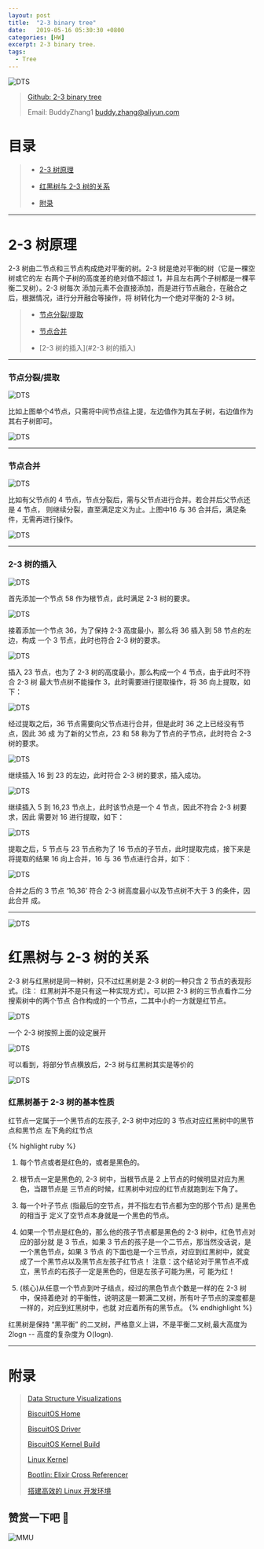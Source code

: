 ```yaml
---
layout: post
title:  "2-3 binary tree"
date:   2019-05-16 05:30:30 +0800
categories: [HW]
excerpt: 2-3 binary tree.
tags:
  - Tree
---
```


![DTS](https://raw.githubusercontent.com/EmulateSpace/PictureSet/master/BiscuitOS/kernel/IND00000A.jpg)

> [Github: 2-3 binary tree](https://github.com/BiscuitOS/HardStack/tree/master/Algorithem/tree/2-3-tree)
>
> Email: BuddyZhang1 <buddy.zhang@aliyun.com>


# 目录

> - [2-3 树原理](#原理分析)
>
> - [红黑树与 2-3 树的关系](#RB23)
>
> - [附录](#附录)

-----------------------------------

# <span id="原理分析">2-3 树原理</span>

2-3 树由二节点和三节点构成绝对平衡的树。2-3 树是绝对平衡的树（它是一棵空树或它的左
右两个子树的高度差的绝对值不超过 1，并且左右两个子树都是一棵平衡二叉树）。2-3 树每次
添加元素不会直接添加，而是进行节点融合，在融合之后，根据情况，进行分开融合等操作，将
树转化为一个绝对平衡的 2-3 树。

> - [节点分裂/提取](#节点分裂/提取)
>
> - [节点合并](#节点合并)
>
> - [2-3 树的插入](#2-3 树的插入)

------------------------------------------

### <span id="节点分裂/提取">节点分裂/提取</span>

![DTS](https://raw.githubusercontent.com/EmulateSpace/PictureSet/master/BiscuitOS/boot/BOOT000081.png)


比如上图单个4节点，只需将中间节点往上提，左边值作为其左子树，右边值作为其右子树即可。

![DTS](https://raw.githubusercontent.com/EmulateSpace/PictureSet/master/BiscuitOS/boot/BOOT000082.png)

------------------------------------------

### <span id="节点合并">节点合并</span>

![DTS](https://raw.githubusercontent.com/EmulateSpace/PictureSet/master/BiscuitOS/boot/BOOT000084.png)

比如有父节点的 4 节点，节点分裂后，需与父节点进行合并。若合并后父节点还是 4 节点，
则继续分裂，直至满足定义为止。上图中16 与 36 合并后，满足条件，无需再进行操作。

![DTS](https://raw.githubusercontent.com/EmulateSpace/PictureSet/master/BiscuitOS/boot/BOOT000086.png)

------------------------------------------

### <span id="2-3 树的插入">2-3 树的插入</span>

![DTS](https://raw.githubusercontent.com/EmulateSpace/PictureSet/master/BiscuitOS/boot/BOOT000079.png)

首先添加一个节点 58 作为根节点，此时满足 2-3 树的要求。

![DTS](https://raw.githubusercontent.com/EmulateSpace/PictureSet/master/BiscuitOS/boot/BOOT000080.png)

接着添加一个节点 36，为了保持 2-3 高度最小，那么将 36 插入到 58 节点的左边，构成
一个 3 节点，此时也符合 2-3 树的要求。

![DTS](https://raw.githubusercontent.com/EmulateSpace/PictureSet/master/BiscuitOS/boot/BOOT000081.png)

插入 23 节点，也为了 2-3 树的高度最小，那么构成一个 4 节点，由于此时不符合 2-3 树
最大节点树不能操作 3，此时需要进行提取操作，将 36 向上提取，如下：

![DTS](https://raw.githubusercontent.com/EmulateSpace/PictureSet/master/BiscuitOS/boot/BOOT000082.png)

经过提取之后，36 节点需要向父节点进行合并，但是此时 36 之上已经没有节点，因此 36 成
为了新的父节点，23 和 58 称为了节点的子节点，此时符合 2-3 树的要求。

![DTS](https://raw.githubusercontent.com/EmulateSpace/PictureSet/master/BiscuitOS/boot/BOOT000083.png)

继续插入 16 到 23 的左边，此时符合 2-3 树的要求，插入成功。

![DTS](https://raw.githubusercontent.com/EmulateSpace/PictureSet/master/BiscuitOS/boot/BOOT000084.png)

继续插入 5 到 16,23 节点上，此时该节点是一个 4 节点，因此不符合 2-3 树要求，因此
需要对 16 进行提取，如下：

![DTS](https://raw.githubusercontent.com/EmulateSpace/PictureSet/master/BiscuitOS/boot/BOOT000085.png)

提取之后，5 节点与 23 节点称为了 16 节点的子节点，此时提取完成，接下来是将提取的结果
16 向上合并，16 与 36 节点进行合并，如下：

![DTS](https://raw.githubusercontent.com/EmulateSpace/PictureSet/master/BiscuitOS/boot/BOOT000086.png)

合并之后的 3 节点 ‘16,36’ 符合 2-3 树高度最小以及节点树不大于 3 的条件，因此合并
成。

-----------------------------------------
<span id="RB23"></span>

![DTS](https://raw.githubusercontent.com/EmulateSpace/PictureSet/master/BiscuitOS/kernel/IND00000F.jpg)

# 红黑树与 2-3 树的关系

2-3 树与红黑树是同一种树，只不过红黑树是 2-3 树的一种只含 2 节点的表现形式。(注：
红黑树并不是只有这一种实现方式）。可以把 2-3 树的三节点看作二分搜索树中的两个节点
合作构成的一个节点，二其中小的一方就是红节点。

![DTS](https://raw.githubusercontent.com/EmulateSpace/PictureSet/master/BiscuitOS/boot/BOOT000087.png)

一个 2-3 树按照上面的设定展开

![DTS](https://raw.githubusercontent.com/EmulateSpace/PictureSet/master/BiscuitOS/boot/BOOT000088.png)

可以看到，将部分节点横放后，2-3 树与红黑树其实是等价的

![DTS](https://raw.githubusercontent.com/EmulateSpace/PictureSet/master/BiscuitOS/boot/BOOT000089.png)

### 红黑树基于 2-3 树的基本性质

红节点一定属于一个黑节点的左孩子, 2-3 树中对应的 3 节点对应红黑树中的黑节点和黑节点
左下角的红节点

{% highlight ruby %}
1) 每个节点或者是红色的，或者是黑色的。

2) 根节点一定是黑色的, 2-3 树中，当根节点是 2 上节点的时候明显对应为黑色，当跟节点是
   三节点的时候，红黑树中对应的红节点就跑到左下角了。

3) 每一个叶子节点 (指最后的空节点，并不指左右节点都为空的那个节点) 是黑色的相当于
   定义了空节点本身就是一个黑色的节点。

4) 如果一个节点是红色的，那么他的孩子节点都是黑色的 2-3 树中，红色节点对应的部分就
   是 3 节点，如果 3 节点的孩子是一个二节点，那当然没话说，是一个黑色节点，如果 3 节点
   的下面也是一个三节点，对应到红黑树中，就变成了一个黑节点以及黑节点左孩子红节点！
   注意：这个结论对于黑节点不成立，黑节点的右孩子一定是黑色的，但是左孩子可能为黑，可
   能为红！

5) (核心)从任意一个节点到叶子结点，经过的黑色节点个数是一样的在 2-3 树中，保持着绝对
   的平衡性，说明这是一颗满二叉树，所有叶子节点的深度都是一样的，对应到红黑树中，也就
   对应着所有的黑节点。
{% endhighlight %}

红黑树是保持 “黑平衡” 的二叉树，严格意义上讲，不是平衡二叉树,最大高度为 2logn --
高度的复杂度为 O(logn).

-----------------------------------------------

# <span id="附录">附录</span>

> [Data Structure Visualizations](https://www.cs.usfca.edu/~galles/visualization/Algorithms.html)
>
> [BiscuitOS Home](https://biscuitos.github.io/)
>
> [BiscuitOS Driver](https://biscuitos.github.io/blog/BiscuitOS_Catalogue/)
>
> [BiscuitOS Kernel Build](https://biscuitos.github.io/blog/Kernel_Build/)
>
> [Linux Kernel](https://www.kernel.org/)
>
> [Bootlin: Elixir Cross Referencer](https://elixir.bootlin.com/linux/latest/source)
>
> [搭建高效的 Linux 开发环境](https://biscuitos.github.io/blog/Linux-debug-tools/)

## 赞赏一下吧 🙂

![MMU](https://raw.githubusercontent.com/EmulateSpace/PictureSet/master/BiscuitOS/kernel/HAB000036.jpg)
